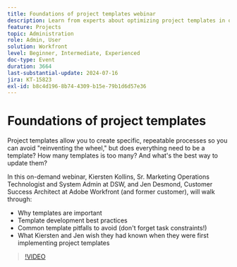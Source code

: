 ```yaml
---
title: Foundations of project templates webinar
description: Learn from experts about optimizing project templates in our on-demand webinar. Discover best practices, pitfalls to avoid, and practical insights from DSW and Adobe Workfront to streamline template development and updates.
feature: Projects
topic: Administration
role: Admin, User
solution: Workfront
level: Beginner, Intermediate, Experienced
doc-type: Event
duration: 3664
last-substantial-update: 2024-07-16
jira: KT-15823
exl-id: b8c4d196-8b74-4309-b15e-79b1d6d57e36
---
```

# Foundations of project templates

Project templates allow you to create specific, repeatable processes so you can avoid "reinventing the wheel," but does everything need to be a template? How many templates is too many? And what's the best way to update them?  

In this on-demand webinar, Kiersten Kollins, Sr. Marketing Operations Technologist and System Admin at DSW, and Jen Desmond, Customer Success Architect at Adobe Workfront (and former customer), will walk through:  
 
* Why templates are important
* Template development best practices
* Common template pitfalls to avoid (don't forget task constraints!)
* What Kiersten and Jen wish they had known when they were first implementing project templates

>[!VIDEO](https://video.tv.adobe.com/v/3431017/?learn=on)
